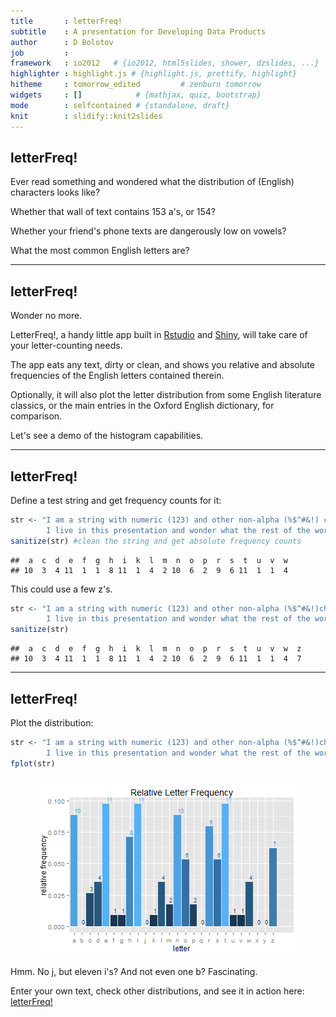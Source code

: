 ```yaml
---
title       : letterFreq!
subtitle    : A presentation for Developing Data Products
author      : D Bolotov
job         : 
framework   : io2012   # {io2012, html5slides, shower, dzslides, ...}
highlighter : highlight.js # {highlight.js, prettify, highlight}
hitheme     : tomorrow_edited         # zenburn tomorrow
widgets     : []            # {mathjax, quiz, bootstrap}
mode        : selfcontained # {standalone, draft}
knit        : slidify::knit2slides
---
```


## letterFreq!

Ever read something and wondered what the distribution of (English) characters looks like?

Whether that wall of text contains 153 a's, or 154?

Whether your friend's phone texts are dangerously low on vowels?

What the most common English letters are?


---

## letterFreq!

Wonder no more.

LetterFreq!, a handy little app built in [Rstudio](http://www.rstudio.com/) and [Shiny](http://shiny.rstudio.com/), will take care of your letter-counting needs.

The app eats any text, dirty or clean, and shows you relative and absolute frequencies of the English letters contained therein.

Optionally, it will also plot the letter distribution from some English literature classics, or the main entries in the Oxford English dictionary, for comparison.


Let's see a demo of the histogram capabilities.

---

## letterFreq!



Define a test string and get frequency counts for it:

```r
str <- "I am a string with numeric (123) and other non-alpha (%$^#&!) characters. 
        I live in this presentation and wonder what the rest of the world is like."
sanitize(str) #clean the string and get absolute frequency counts
```

```
##  a  c  d  e  f  g  h  i  k  l  m  n  o  p  r  s  t  u  v  w 
## 10  3  4 11  1  1  8 11  1  4  2 10  6  2  9  6 11  1  1  4
```
This could use a few z's.


```r
str <- "I am a string with numeric (123) and other non-alpha (%$^#&!)characters. 
        I live in this presentation and wonder what the rest of the world is like. ZzZZzzZ."
sanitize(str)
```

```
##  a  c  d  e  f  g  h  i  k  l  m  n  o  p  r  s  t  u  v  w  z 
## 10  3  4 11  1  1  8 11  1  4  2 10  6  2  9  6 11  1  1  4  7
```

---

## letterFreq!

Plot the distribution:

```r
str <- "I am a string with numeric (123) and other non-alpha (%$^#&!)characters. 
        I live in this presentation and wonder what the rest of the world is like. ZzZZzzZ."
fplot(str)
```

<img src="assets/fig/unnamed-chunk-4.png" title="plot of chunk unnamed-chunk-4" alt="plot of chunk unnamed-chunk-4" style="display: block; margin: auto;" />

Hmm. No j, but eleven i's? And not even one b? Fascinating.

Enter your own text, check other distributions, and see it in action here: [letterFreq!](https://dontpanic.shinyapps.io/letterFreq/)





